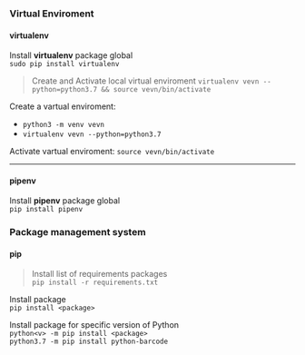 ### Virtual Enviroment

#### virtualenv

Install __virtualenv__ package global <br>
`sudo pip install virtualenv`

> Create and Activate local virtual enviroment
`virtualenv vevn --python=python3.7 && source vevn/bin/activate`

Create a vartual enviroment: <br>
- `python3 -m venv vevn`
- `virtualenv vevn --python=python3.7`

Activate vartual enviroment:
`source vevn/bin/activate`

***

#### pipenv

Install __pipenv__ package global <br>
`pip install pipenv`

### Package management system

#### pip

> Install list of requirements packages <br>
`pip install -r requirements.txt`

Install package <br>
`pip install <package>`

Install package for specific version of Python <br>
`python<v> -m pip install <package>` <br>
`python3.7 -m pip install python-barcode`



